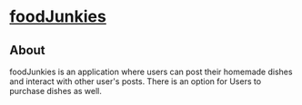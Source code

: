 # [foodJunkies](https://foodjunkies.onrender.com/)

## About

foodJunkies is an application where users can post their homemade dishes and interact with other user's posts. There is an option for Users to purchase dishes as well. 